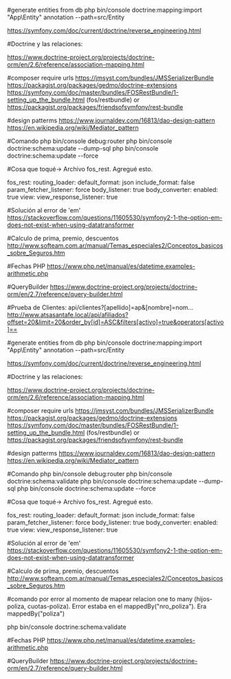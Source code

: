 #generate entities from db
php bin/console doctrine:mapping:import "App\Entity" annotation --path=src/Entity

https://symfony.com/doc/current/doctrine/reverse_engineering.html

#Doctrine y las relaciones:

https://www.doctrine-project.org/projects/doctrine-orm/en/2.6/reference/association-mapping.html
	
#composer require urls
https://jmsyst.com/bundles/JMSSerializerBundle
https://packagist.org/packages/gedmo/doctrine-extensions
https://symfony.com/doc/master/bundles/FOSRestBundle/1-setting_up_the_bundle.html (fos/restbundle)
or
https://packagist.org/packages/friendsofsymfony/rest-bundle


#design patterms
https://www.journaldev.com/16813/dao-design-pattern
https://en.wikipedia.org/wiki/Mediator_pattern

#Comando
php bin/console debug:router
php bin/console doctrine:schema:update --dump-sql
php bin/console doctrine:schema:update --force


#Cosa que toqué-> Archivo fos_rest. Agregué esto.

fos_rest:
  routing_loader:
    default_format: json
    include_format: false
  param_fetcher_listener: force
  body_listener: true
  body_converter:
    enabled: true
  view:
    view_response_listener: true
    
#Solución al error de 'em'
https://stackoverflow.com/questions/11605530/symfony2-1-the-option-em-does-not-exist-when-using-datatransformer

#Calculo de prima, premio, descuentos
http://www.softeam.com.ar/manual/Temas_especiales2/Conceptos_basicos_sobre_Seguros.htm

#Fechas PHP
https://www.php.net/manual/es/datetime.examples-arithmetic.php

#QueryBuilder
https://www.doctrine-project.org/projects/doctrine-orm/en/2.7/reference/query-builder.html


#Prueba de Clientes:
   api/clientes?[apellido]=ap&[nombre]=nom...
  http://www.atsasantafe.local/api/afiliados?offset=20&limit=20&order_by[id]=ASC&filters[activo]=true&operators[activo]==


#generate entities from db
php bin/console doctrine:mapping:import "App\Entity" annotation --path=src/Entity

https://symfony.com/doc/current/doctrine/reverse_engineering.html

#Doctrine y las relaciones:

https://www.doctrine-project.org/projects/doctrine-orm/en/2.6/reference/association-mapping.html
	
#composer require urls
https://jmsyst.com/bundles/JMSSerializerBundle
https://packagist.org/packages/gedmo/doctrine-extensions
https://symfony.com/doc/master/bundles/FOSRestBundle/1-setting_up_the_bundle.html (fos/restbundle)
or
https://packagist.org/packages/friendsofsymfony/rest-bundle


#design patterms
https://www.journaldev.com/16813/dao-design-pattern
https://en.wikipedia.org/wiki/Mediator_pattern

#Comando
php bin/console debug:router
php bin/console doctrine:schema:validate
php bin/console doctrine:schema:update --dump-sql
php bin/console doctrine:schema:update --force


#Cosa que toqué-> Archivo fos_rest. Agregué esto.

fos_rest:
  routing_loader:
    default_format: json
    include_format: false
  param_fetcher_listener: force
  body_listener: true
  body_converter:
    enabled: true
  view:
    view_response_listener: true
    
#Solución al error de 'em'
https://stackoverflow.com/questions/11605530/symfony2-1-the-option-em-does-not-exist-when-using-datatransformer

#Calculo de prima, premio, descuentos
http://www.softeam.com.ar/manual/Temas_especiales2/Conceptos_basicos_sobre_Seguros.htm

#comando por error al momento de mapear relacion one to many (hijos-poliza, cuotas-poliza). Error estaba en el mappedBy("nro_poliza"). Era mappedBy("poliza")

php bin/console doctrine:schema:validate

#Fechas PHP
https://www.php.net/manual/es/datetime.examples-arithmetic.php

#QueryBuilder
https://www.doctrine-project.org/projects/doctrine-orm/en/2.7/reference/query-builder.html


